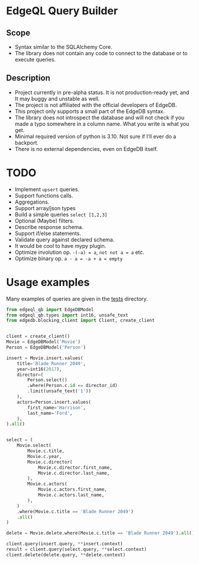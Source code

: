 # EdgeQL Query Builder

## Scope
* Syntax similar to the SQLAlchemy Core.
* The library does not contain any code to connect to the database or to execute queries.

## Description
* Project currently in pre-alpha status. It is not production-ready yet, and It may buggy and unstable as well.
* The project is not affiliated with the official developers of EdgeDB.
* This project only supports a small part of the EdgeDB syntax.
* The library does not introspect the database and will not check if you made a typo somewhere in a column name. What you write is what you get.
* Minimal required version of python is 3.10. Not sure if I'll ever do a backport.
* There is no external dependencies, even on EdgeDB itself.

# TODO
* Implement `upsert` queries.
* Support functions calls.
* Aggregations.
* Support array/json types
* Build a simple queries `select [1,2,3]`
* Optional (Maybe) filters.
* Describe response schema.
* Support if/else statements.
* Validate query against declared schema.
* It would be cool to have mypy plugin.
* Optimize involution op. `-(-a) = a`, `not not a = a` etc.
* Optimize binary op. `a - a = -a + a = empty`

# Usage examples
Many examples of queries are given in the [tests](https://github.com/Pentusha/edgeql-qb/tree/master/tests/test_renderer) directory.


```python
from edgeql_qb import EdgeDBModel
from edgeql_qb.types import int16, unsafe_text
from edgedb.blocking_client import Client, create_client


client = create_client()
Movie = EdgeDBModel('Movie')
Person = EdgeDBModel('Person')

insert = Movie.insert.values(
    title='Blade Runner 2049',
    year=int16(2017),
    director=(
        Person.select()
        .where(Person.c.id == director_id)
        .limit(unsafe_text('1')) 
    ),
    actors=Person.insert.values(
        first_name='Harrison', 
        last_name='Ford',
    ),
).all()


select = (
    Movie.select(
        Movie.c.title,
        Movie.c.year,
        Movie.c.director(
            Movie.c.director.first_name,
            Movie.c.director.last_name,
        ),
        Movie.c.actors(
            Movie.c.actors.first_name,
            Movie.c.actors.last_name,
        ),
    )
    .where(Movie.c.title == 'Blade Runner 2049')
    .all()
)

delete = Movie.delete.where(Movie.c.title == 'Blade Runner 2049').all()

client.query(insert.query, **insert.context)
result = client.query(select.query, **select.context)
client.delete(delete.query, **delete.context)
```
